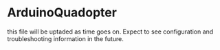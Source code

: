# ArduinoQuadopter

this file will be uptaded as time goes on.  Expect to see configuration and troubleshooting information in the future.
